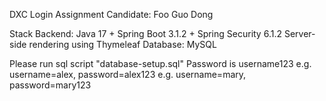 DXC Login Assignment
Candidate: Foo Guo Dong

Stack
Backend: Java 17 + Spring Boot 3.1.2 + Spring Security 6.1.2
Server-side rendering using Thymeleaf
Database: MySQL

Please run sql script "database-setup.sql"
Password is username123 
    e.g. username=alex, password=alex123
    e.g. username=mary, password=mary123